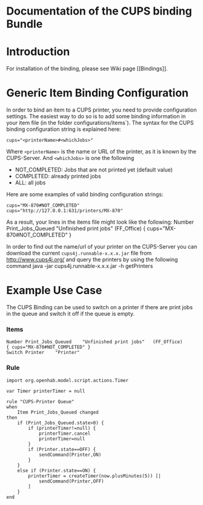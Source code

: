 # Documentation of the CUPS binding Bundle

# Introduction

For installation of the binding, please see Wiki page [[Bindings]].

# Generic Item Binding Configuration

In order to bind an item to a CUPS printer, you need to provide configuration settings. The easiest way to do so is to add some binding information in your item file (in the folder configurations/items`). The syntax for the CUPS binding configuration string is explained here: 

    cups="<printerName>#<whichJobs>"
Where `<printerName>` is the name or URL of the printer, as it is known by the CUPS-Server. And `<whichJobs>` is one the following
- NOT_COMPLETED: Jobs that are not printed yet (default value)
- COMPLETED: already printed jobs
- ALL: all jobs

Here are some examples of valid binding configuration strings: 

    cups="MX-870#NOT_COMPLETED"
    cups="http://127.0.0.1:631/printers/MX-870"

As a result, your lines in the items file might look like the following: 
    Number Print_Jobs_Queued    "Unfinished print jobs"   (FF_Office)             { cups="MX-870#NOT_COMPLETED" }

In order to find out the name/url of your printer on the CUPS-Server you can download the current `cups4j.runnable-x.x.x.jar` file from http://www.cups4j.org/ and query the printers by using the following command
    java -jar cups4j.runnable-x.x.x.jar -h <CUPS-Server name> getPrinters

# Example Use Case

The CUPS Binding can be used to switch on a printer if there are print jobs in the queue and switch it off if the queue is empty.

### Items

    Number Print_Jobs_Queued    "Unfinished print jobs"   (FF_Office)             { cups="MX-870#NOT_COMPLETED" }
    Switch Printer    "Printer"

### Rule

    import org.openhab.model.script.actions.Timer
    
    var Timer printerTimer = null
    
    rule "CUPS-Printer Queue"
    when
    	Item Print_Jobs_Queued changed
    then
    	if (Print_Jobs_Queued.state>0) {
    		if (printerTimer!=null) {
    			printerTimer.cancel
    			printerTimer=null
    		}
    		if (Printer.state==OFF) {
    			sendCommand(Printer,ON)
    		}
    	}
    	else if (Printer.state==ON) {
    		printerTimer = createTimer(now.plusMinutes(5)) [|
    			sendCommand(Printer,OFF)
    		]
    	}
    end